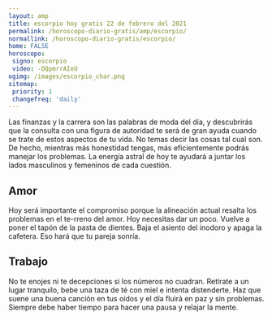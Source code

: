 ```yaml
---
layout: amp
title: escorpio hoy gratis 22 de febrero del 2021 
permalink: /horoscopo-diario-gratis/amp/escorpio/
normallink: /horoscopo-diario-gratis/escorpio/
home: FALSE
horoscopo:
 signo: escorpio
 video: -DQpmrrAIeU
ogimg: /images/escorpio_char.png
sitemap:
 priority: 1
 changefreq: 'daily'
---
```



Las finanzas y la carrera son las palabras de moda del día, y descubrirás que la consulta con una figura de autoridad te será de gran ayuda cuando se trate de estos aspectos de tu vida. No temas decir las cosas tal cual son. De hecho, mientras más honestidad tengas, más eficientemente podrás manejar los problemas. La energía astral de hoy te ayudará a juntar los lados masculinos y femeninos de cada cuestión.

## Amor

Hoy será importante el compromiso porque la alineación actual resalta los problemas en el te-rreno del amor. Hoy necesitas dar un poco. Vuelve a poner el tapón de la pasta de dientes. Baja el asiento del inodoro y apaga la cafetera. Eso hará que tu pareja sonría.

## Trabajo

No te enojes ni te decepciones si los números no cuadran. Retírate a un lugar tranquilo, bebe una taza de té con miel e intenta distenderte. Haz que suene una buena canción en tus oídos y el día fluirá en paz y sin problemas. Siempre debe haber tiempo para hacer una pausa y relajar la mente.
